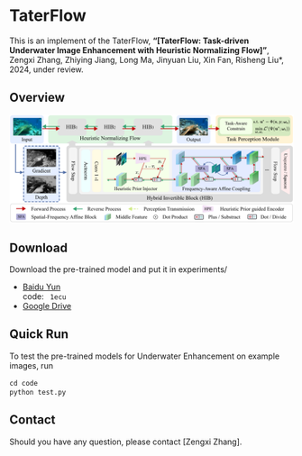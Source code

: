 # TaterFlow
This is an implement of the TaterFlow,
**“[TaterFlow: Task-driven Underwater Image Enhancement with Heuristic Normalizing Flow]”**, 
Zengxi Zhang, Zhiying Jiang, Long Ma, Jinyuan Liu, Xin Fan, Risheng Liu*, 2024, under review.

## Overview
![avatar](Overview.png)

## Download
Download the pre-trained model and put it in experiments/
- [Baidu Yun](https://pan.baidu.com/s/1YlPfizITieeoTCq_ex5k1Q) \
code:
​```
1ecu
​```
- [Google Drive](https://drive.google.com/file/d/1OWHoVwqyi0DMOtrJrPGv_1EDIX26CnoL/view?usp=drive_link)

## Quick Run
To test the pre-trained models for Underwater Enhancement on example images, run
```
cd code
python test.py
```



## Contact
Should you have any question, please contact [Zengxi Zhang].

[Zhiying Jiang]:cyouzoukyuu@gmail.com
